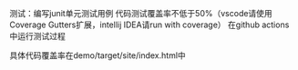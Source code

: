测试：编写junit单元测试用例
代码测试覆盖率不低于50%（vscode请使用Coverage Gutters扩展，intellij IDEA请run with coverage）
在github actions中运行测试过程

具体代码覆盖率在demo/target/site/index.html中
